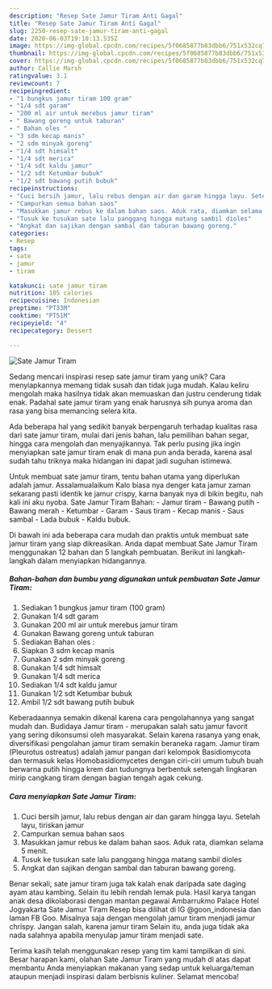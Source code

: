 ```yaml
---
description: "Resep Sate Jamur Tiram Anti Gagal"
title: "Resep Sate Jamur Tiram Anti Gagal"
slug: 2250-resep-sate-jamur-tiram-anti-gagal
date: 2020-06-03T19:10:13.535Z
image: https://img-global.cpcdn.com/recipes/5f0685877b83dbb6/751x532cq70/sate-jamur-tiram-foto-resep-utama.jpg
thumbnail: https://img-global.cpcdn.com/recipes/5f0685877b83dbb6/751x532cq70/sate-jamur-tiram-foto-resep-utama.jpg
cover: https://img-global.cpcdn.com/recipes/5f0685877b83dbb6/751x532cq70/sate-jamur-tiram-foto-resep-utama.jpg
author: Callie Marsh
ratingvalue: 3.1
reviewcount: 7
recipeingredient:
- "1 bungkus jamur tiram 100 gram"
- "1/4 sdt garam"
- "200 ml air untuk merebus jamur tiram"
- " Bawang goreng untuk taburan"
- " Bahan oles "
- "3 sdm kecap manis"
- "2 sdm minyak goreng"
- "1/4 sdt himsalt"
- "1/4 sdt merica"
- "1/4 sdt kaldu jamur"
- "1/2 sdt Ketumbar bubuk"
- "1/2 sdt bawang putih bubuk"
recipeinstructions:
- "Cuci bersih jamur, lalu rebus dengan air dan garam hingga layu. Setelah layu, tiriskan jamur"
- "Campurkan semua bahan saos"
- "Masukkan jamur rebus ke dalam bahan saos. Aduk rata, diamkan selama 5 menit."
- "Tusuk ke tusukan sate lalu panggang hingga matang sambil dioles"
- "Angkat dan sajikan dengan sambal dan taburan bawang goreng."
categories:
- Resep
tags:
- sate
- jamur
- tiram

katakunci: sate jamur tiram 
nutrition: 185 calories
recipecuisine: Indonesian
preptime: "PT33M"
cooktime: "PT51M"
recipeyield: "4"
recipecategory: Dessert

---
```



![Sate Jamur Tiram](https://img-global.cpcdn.com/recipes/5f0685877b83dbb6/751x532cq70/sate-jamur-tiram-foto-resep-utama.jpg)

Sedang mencari inspirasi resep sate jamur tiram yang unik? Cara menyiapkannya memang tidak susah dan tidak juga mudah. Kalau keliru mengolah maka hasilnya tidak akan memuaskan dan justru cenderung tidak enak. Padahal sate jamur tiram yang enak harusnya sih punya aroma dan rasa yang bisa memancing selera kita.

Ada beberapa hal yang sedikit banyak berpengaruh terhadap kualitas rasa dari sate jamur tiram, mulai dari jenis bahan, lalu pemilihan bahan segar, hingga cara mengolah dan menyajikannya. Tak perlu pusing jika ingin menyiapkan sate jamur tiram enak di mana pun anda berada, karena asal sudah tahu triknya maka hidangan ini dapat jadi suguhan istimewa.

Untuk membuat sate jamur tiram, tentu bahan utama yang diperlukan adalah jamur. Assalamualaikum Kalo biasa nya denger kata jamur zaman sekarang pasti identik ke jamur crispy, karna banyak nya di bikin begitu, nah kali ini aku nyoba. Sate Jamur Tiram Bahan: - Jamur tiram - Bawang putih - Bawang merah - Ketumbar - Garam - Saus tiram - Kecap manis - Saus sambal - Lada bubuk - Kaldu bubuk.


Di bawah ini ada beberapa cara mudah dan praktis untuk membuat sate jamur tiram yang siap dikreasikan. Anda dapat membuat Sate Jamur Tiram menggunakan 12 bahan dan 5 langkah pembuatan. Berikut ini langkah-langkah dalam menyiapkan hidangannya.

<!--inarticleads1-->

##### Bahan-bahan dan bumbu yang digunakan untuk pembuatan Sate Jamur Tiram:

1. Sediakan 1 bungkus jamur tiram (100 gram)
1. Gunakan 1/4 sdt garam
1. Gunakan 200 ml air untuk merebus jamur tiram
1. Gunakan  Bawang goreng untuk taburan
1. Sediakan  Bahan oles :
1. Siapkan 3 sdm kecap manis
1. Gunakan 2 sdm minyak goreng
1. Gunakan 1/4 sdt himsalt
1. Gunakan 1/4 sdt merica
1. Sediakan 1/4 sdt kaldu jamur
1. Gunakan 1/2 sdt Ketumbar bubuk
1. Ambil 1/2 sdt bawang putih bubuk


Keberadaannya semakin dikenal karena cara pengolahannya yang sangat mudah dan. Budidaya Jamur tiram - merupakan salah satu jamur favorit yang sering dikonsumsi oleh masyarakat. Selain karena rasanya yang enak, diversifikasi pengolahan jamur tiram semakin beraneka ragam. Jamur tiram (Pleurotus ostreatus) adalah jamur pangan dari kelompok Basidiomycota dan termasuk kelas Homobasidiomycetes dengan ciri-ciri umum tubuh buah berwarna putih hingga krem dan tudungnya berbentuk setengah lingkaran mirip cangkang tiram dengan bagian tengah agak cekung. 

<!--inarticleads2-->

##### Cara menyiapkan Sate Jamur Tiram:

1. Cuci bersih jamur, lalu rebus dengan air dan garam hingga layu. Setelah layu, tiriskan jamur
1. Campurkan semua bahan saos
1. Masukkan jamur rebus ke dalam bahan saos. Aduk rata, diamkan selama 5 menit.
1. Tusuk ke tusukan sate lalu panggang hingga matang sambil dioles
1. Angkat dan sajikan dengan sambal dan taburan bawang goreng.


Benar sekali, sate jamur tiram juga tak kalah enak daripada sate daging ayam atau kambing. Selain itu lebih rendah lemak pula. Hasil karya tangan anak desa dikolaborasi dengan mantan pegawai Ambarrukmo Palace Hotel Jogyakarta Sate Jamur Tiram Resep bisa dilihat di IG @goon_indonesia dan laman FB Goo. Misalnya saja dengan mengolah jamur tiram menjadi jamur chrispy. Jangan salah, karena jamur tiram Selain itu, anda juga tidak aka nada salahnya apabila menyulap jamur tiram menjadi sate. 

Terima kasih telah menggunakan resep yang tim kami tampilkan di sini. Besar harapan kami, olahan Sate Jamur Tiram yang mudah di atas dapat membantu Anda menyiapkan makanan yang sedap untuk keluarga/teman ataupun menjadi inspirasi dalam berbisnis kuliner. Selamat mencoba!
